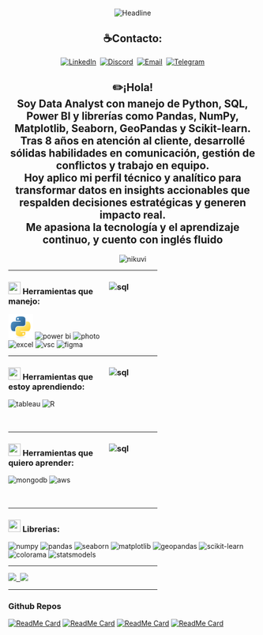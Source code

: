 <div>
  <div align=center>
   <img src="https://media.tenor.com/uF7aJqxcM6QAAAAj/digital-skola-bertalenta-digital.gif" alt="" />
   <br>
   <img src="https://readme-typing-svg.herokuapp.com?color=FA8072&size=32&center=true&vCenter=true&width=600&height=50&lines=Hola+soy+Nicole+%F0%9F%91%8B" alt="Headline" />
</div>

<h2 align="center">☕Contacto:</h2>

<p align="center">
  <a href="https://www.linkedin.com/in/nicoleviviant/"><img src="https://img.icons8.com/?size=100&id=WyB8Jtm9PZoo&format=png&color=000000" alt="LinkedIn" width="100" height="100" /></a>&nbsp;
  <a href="https://discord.com/users/nikuvi"><img src="https://img.icons8.com/?size=100&id=36wRfL5VpMnw&format=png&color=000000" alt="Discord" width="100" height="100" /></a>&nbsp;
  <a href="mailto:nicoleviviant@gmail.com"><img src="https://img.icons8.com/?size=100&id=K1IV4wU6ceuS&format=png&color=000000" alt="Email" width="100" height="100" /></a>&nbsp;
  <a href="https://t.me/nicoleviviant"><img src="https://img.icons8.com/?size=100&id=Ai1GT4W6UPLG&format=png&color=000000" alt="Telegram" width="100" height="100" /></a>
</p>

<h2 align="center">
✏️¡Hola!
<br>Soy Data Analyst con manejo de Python, SQL, Power BI y librerías como Pandas, NumPy, Matplotlib, Seaborn, GeoPandas y Scikit-learn.
<br>Tras 8 años en atención al cliente, desarrollé sólidas habilidades en comunicación, gestión de conflictos y trabajo en equipo.
<br>Hoy aplico mi perfil técnico y analítico para transformar datos en insights accionables que respalden decisiones estratégicas y generen impacto real.
<br>Me apasiona la tecnología y el aprendizaje continuo, y cuento con inglés fluido
</h2>

<p align="center"> 
 <img src="https://komarev.com/ghpvc/?username=nikuvi&label=Profile%20views&color=0e75b6&style=flat" alt="nikuvi" /> 
</p>

<hr width="60%" >

<h3 align="left"><img src="https://img.icons8.com/?size=100&id=12784&format=png&color=000000" alt="" width="25" height="25"/>
  <img align="right" alt="sql" width="300" src="https://media1.tenor.com/m/Rtyg-9DI9EAAAAAd/sql.gif" width="150" height="130"/>
Herramientas que manejo:</h3>
<p align="left"> 
 <img src="https://raw.githubusercontent.com/devicons/devicon/master/icons/python/python-original.svg" alt="python" width="50" height="50"/>
 <img src="https://img.icons8.com/?size=256&id=Ny0t2MYrJ70p&format=png" alt="power bi" width="50" height="50"/>
 <img src="https://img.icons8.com/?size=256&id=13677&format=png" alt="photo" width="50" height="50"/>
 <img src="https://img.icons8.com/?size=256&id=117561&format=png" alt="excel" width="50" height="50"/>
 <img src="https://img.icons8.com/?size=100&id=9OGIyU8hrxW5&format=png&color=000000" alt="vsc" width="50" height="50"/>
 <img src="https://img.icons8.com/?size=100&id=W0YEwBDDfTeu&format=png&color=000000" alt="figma" width="50" height="50"/>
</p>

<hr width="60%" >

<h3 align="left"><img src="https://img.icons8.com/?size=100&id=118805&format=png&color=000000" alt="" width="25" height="25"/>
  <img align="right" alt="sql" width="300" src="https://media1.giphy.com/media/v1.Y2lkPTc5MGI3NjExeG5hZXE2bGM1bnFxN3hiZDhzdm5zMzRib2d0aGV1MmNjOHUzaWwyNSZlcD12MV9pbnRlcm5hbF9naWZfYnlfaWQmY3Q9Zw/CuuSHzuc0O166MRfjt/giphy.gif" width="150" height="130"/>
Herramientas que estoy aprendiendo:</h3>
<p align="left"> 
  <img src="https://img.icons8.com/?size=100&id=9Kvi1p1F0tUo&format=png&color=000000" alt="tableau" width="50" height="50"/>
  <img src="https://img.icons8.com/?size=100&id=CLvQeiwFpit4&format=png&color=000000" alt="R" width="50" height="50"/>
</p>

<hr width="60%" >

<h3 align="left"><img src="https://img.icons8.com/?size=100&id=nmt7myytP45P&format=png&color=000000" alt="" width="25" height="25"/>
  <img align="right" alt="sql" width="300" src="https://media4.giphy.com/media/v1.Y2lkPTc5MGI3NjExNDVjYWhtaDc4Z2sxajNyM3AycWpkYWZpcm52cmJ0dGhuY2g1anJndSZlcD12MV9pbnRlcm5hbF9naWZfYnlfaWQmY3Q9Zw/3NyvreZAtNLrNKTrKa/giphy.gif" width="150" height="130"/>
Herramientas que quiero aprender:</h3>
<p align="left"> 
  <img src="https://img.icons8.com/?size=100&id=tBBf3P8HL0vR&format=png&color=000000" alt="mongodb" width="50" height="50"/>
  <img src="https://img.icons8.com/?size=100&id=33039&format=png&color=000000" alt="aws" width="50" height="50"/>
</p>

<hr width="60%" >

  <h3 align="left"><img src="https://img.icons8.com/?size=100&id=MmkqIRv7P6Xy&format=png&color=000000" alt="" width="25" height="25"/>
Librerias:</h3>
<p align="left"> 
 <img src="https://img.shields.io/badge/Numpy-777BB4?style=for-the-badge&logo=numpy&logoColor=white" alt="numpy" />
 <img src="https://img.shields.io/badge/Pandas-2C2D72?style=for-the-badge&logo=pandas&logoColor=white" alt="pandas" />
 <img src="https://img.shields.io/badge/Seaborn-77A5D5?style=for-the-badge&logo=seaborn&logoColor=white" alt="seaborn" />
 <img src="https://img.shields.io/badge/MatplotLib-2C2D72?style=for-the-badge&logo=matplotlib&logoColor=white" alt="matplotlib" />
 <img src="https://img.shields.io/badge/Geopandas-60A650?style=for-the-badge&logo=geopandas&logoColor=white" alt="geopandas" />
 <img src="https://img.shields.io/badge/Scikit Learn-F7931E?style=for-the-badge&logo=scikit-learn&logoColor=white" alt="scikit-learn" />
 <img src="https://img.shields.io/badge/Colorama-FFC0CB?style=for-the-badge&logo=colorama&logoColor=white" alt="colorama" />
 <img src="https://img.shields.io/badge/Statsmodels-808080?style=for-the-badge&logo=statsmodels&logoColor=white" alt="statsmodels" />
</p>

  <hr width="60%" >

<p align="left">
  <a href="https://github.com/anuraghazra/github-readme-stats"><img src="https://github-readme-stats.vercel.app/api?username=nikuvi&theme=dracula" /</a>&nbsp;
  <a href="https://github.com/anuraghazra/github-readme-stats"><img src="https://github-readme-stats.vercel.app/api/top-langs/?username=nikuvi&hide=html&layout=compact&theme=dracula" /></a>&nbsp;
</p>

  <hr width="60%" >

### Github Repos

[![ReadMe Card](https://github-readme-stats.vercel.app/api/pin/?username=nikuvi&repo=Gametime-Stats---NBA-Data-Analytics-Consultancy&show_owner=false)](https://github.com/nikuvi/Gametime-Stats---NBA-Data-Analytics-Consultancy)
[![ReadMe Card](https://github-readme-stats.vercel.app/api/pin/?username=nikuvi&repo=Adventures-Work-Cycles&show_owner=false)](https://github.com/nikuvi/Adventures-Work-Cycles)
[![ReadMe Card](https://github-readme-stats.vercel.app/api/pin/?username=nikuvi&repo=Biogenesys&show_owner=false)](https://github.com/nikuvi/Biogenesys)
[![ReadMe Card](https://github-readme-stats.vercel.app/api/pin/?username=nikuvi&repo=MyStreamerSearcher&show_owner=false)](https://github.com/nikuvi/MyStreamerSearcher)



